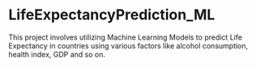 # LifeExpectancyPrediction_ML
This project involves utilizing Machine Learning Models to predict Life Expectancy in countries using various factors like alcohol consumption, health index, GDP and so on.
